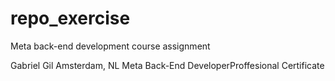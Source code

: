 # repo_exercise
Meta back-end development course assignment

Gabriel Gil
Amsterdam, NL
Meta Back-End DeveloperProffesional Certificate